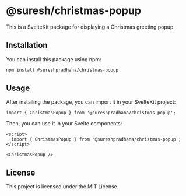 # @suresh/christmas-popup

This is a SvelteKit package for displaying a Christmas greeting popup.

## Installation

You can install this package using npm:

```bash
npm install @sureshpradhana/christmas-popup
```

## Usage

After installing the package, you can import it in your SvelteKit project:

``` svelte
import { ChristmasPopup } from '@sureshpradhana/christmas-popup';
```

Then, you can use it in your Svelte components:

``` svelte
<script>
  import { ChristmasPopup } from '@sureshpradhana/christmas-popup';
</script>

<ChristmasPopup />
```

## License
This project is licensed under the MIT License.